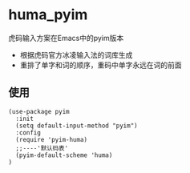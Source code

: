 # huma_pyim
虎码输入方案在Emacs中的pyim版本
- 根据虎码官方冰凌输入法的词库生成
- 重排了单字和词的顺序，重码中单字永远在词的前面

## 使用 
```elisp
(use-package pyim
  :init
  (setq default-input-method "pyim")
  :config
  (require 'pyim-huma)
  ;;----'默认码表'
  (pyim-default-scheme 'huma)
)
```
